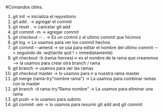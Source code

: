 #Comandos útiles.

1. git init -> inicializa el repositorio
2. git add . -> agregar el commit
3. git reset . -> cancelar git add
4. git commit -m -> agregar commit
5. git checkout -- . -> Es un  control z al ultimo commit que hicimos
6. git log -> Lo usamos para ver los commit hechos
7. git commit --amend -> se usa para editar el nombre del ultimo commit --> seguindo de :wq!(write quit ! = inmediatamente)
8. git checkout -b (rama-heroes)-> es el nombre de la rama que crearemos --> la usamos para crear otra branch / rama
9. git branch -> usamos para ver las ramas
10. git checkout master -> lo usamos para ir a nuestra rama master
11. git merge (rama-try"nombre rama") -> La usamos para combinar ramas con la master
12. git branch -d rama-try"Rama nombre" -> La usamos para eliminar una rama
13. git push -> lo usamos para subirlo
14. git commit -am -> lo usamos para resumir git add and git commit